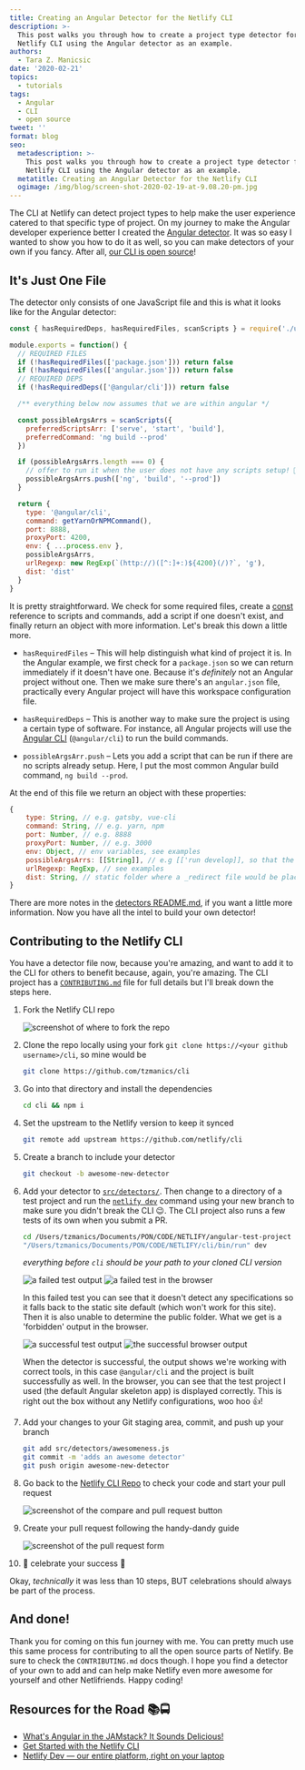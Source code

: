 ```yaml
---
title: Creating an Angular Detector for the Netlify CLI
description: >-
  This post walks you through how to create a project type detector for the
  Netlify CLI using the Angular detector as an example.
authors:
  - Tara Z. Manicsic
date: '2020-02-21'
topics:
  - tutorials
tags:
  - Angular
  - CLI
  - open source
tweet: ''
format: blog
seo:
  metadescription: >-
    This post walks you through how to create a project type detector for the
    Netlify CLI using the Angular detector as an example.
  metatitle: Creating an Angular Detector for the Netlify CLI
  ogimage: /img/blog/screen-shot-2020-02-19-at-9.08.20-pm.jpg
---
```

The CLI at Netlify can detect project types to help make the user experience catered to that specific type of project. On my journey to make the Angular developer experience better I created the [Angular detector](https://github.com/netlify/cli/blob/master/src/detectors/angular.js). It was so easy I wanted to show you how to do it as well, so you can make detectors of your own if you fancy. After all, [our CLI is open source](https://www.netlify.com/blog/2018/09/10/netlify-cli-2.0-now-in-beta/?utm_source=blog&utm_medium=cli-detector-post_tzm&utm_campaign=devex)!

## It's Just One File

The detector only consists of one JavaScript file and this is what it looks like for the Angular detector:

```js
const { hasRequiredDeps, hasRequiredFiles, scanScripts } = require('./utils/jsdetect')

module.exports = function() {
  // REQUIRED FILES
  if (!hasRequiredFiles(['package.json'])) return false
  if (!hasRequiredFiles(['angular.json'])) return false
  // REQUIRED DEPS
  if (!hasRequiredDeps(['@angular/cli'])) return false

  /** everything below now assumes that we are within angular */

  const possibleArgsArrs = scanScripts({
    preferredScriptsArr: ['serve', 'start', 'build'],
    preferredCommand: 'ng build --prod'
  })

  if (possibleArgsArrs.length === 0) {
    // offer to run it when the user does not have any scripts setup! 🤯
    possibleArgsArrs.push(['ng', 'build', '--prod'])
  }

  return {
    type: '@angular/cli',
    command: getYarnOrNPMCommand(),
    port: 8888,
    proxyPort: 4200,
    env: { ...process.env },
    possibleArgsArrs,
    urlRegexp: new RegExp(`(http://)([^:]+:)${4200}(/)?`, 'g'),
    dist: 'dist'
  }
}
```

It is pretty straightforward. We check for some required files, create a [const](https://developer.mozilla.org/en-US/docs/Web/JavaScript/Reference/Statements/const) reference to scripts and commands, add a script if one doesn't exist, and finally return an object with more information. Let's break this down a little more.

- `hasRequiredFiles` – This will help distinguish what kind of project it is. In the Angular example, we first check for a `package.json` so we can return immediately if it doesn't have one. Because it's _definitely_ not an Angular project without one. Then we make sure there's an `angular.json` file, practically every Angular project will have this workspace configuration file.

- `hasRequiredDeps` – This is another way to make sure the project is using a certain type of software. For instance, all Angular projects will use the [Angular CLI](https://cli.angular.io/) (`@angular/cli`) to run the build commands.

- `possibleArgsArr.push` – Lets you add a script that can be run if there are no scripts already setup. Here, I put the most common Angular build command, `ng build --prod`.

At the end of this file we return an object with these properties:
```js
{
    type: String, // e.g. gatsby, vue-cli
    command: String, // e.g. yarn, npm
    port: Number, // e.g. 8888
    proxyPort: Number, // e.g. 3000
    env: Object, // env variables, see examples
    possibleArgsArrs: [[String]], // e.g [['run develop]], so that the combined command is 'npm run develop', but we allow for multiple
    urlRegexp: RegExp, // see examples
    dist: String, // static folder where a _redirect file would be placed, e.g. 'public' or 'static'. NOT the build output folder
}
```
There are more notes in the [detectors README.md](https://github.com/netlify/cli/blob/master/src/detectors/README.md), if you want a little more information. Now you have all the intel to build your own detector!

## Contributing to the Netlify CLI

You have a detector file now, because you're amazing, and want to add it to the CLI for others to benefit because, again, you're amazing. The CLI project has a [`CONTRIBUTING.md`](https://github.com/netlify/cli/blob/master/CONTRIBUTING.md) file for full details but I'll break down the steps here.

1. Fork the Netlify CLI repo

    ![screenshot of where to fork the repo](https://res.cloudinary.com/dzkoxrsdj/image/upload/v1582143622/Screen_Shot_2020-02-19_at_3.04.46_PM_1_qt1w0m.jpg)

2. Clone the repo locally using your fork `git clone https://<your github username>/cli`, so mine would be 

    ```bash
    git clone https://github.com/tzmanics/cli
    ```

3. Go into that directory and install the dependencies

    ```bash
    cd cli && npm i
    ```

4. Set the upstream to the Netlify version to keep it synced

    ```bash
    git remote add upstream https://github.com/netlify/cli
    ```

5. Create a branch to include your detector

    ```bash
    git checkout -b awesome-new-detector
    ``` 

6. Add your detector to [`src/detectors/`](https://github.com/netlify/cli/tree/master/src/detectors). Then change to a directory of a test project and run the [`netlify dev`](https://url.netlify.com/HJNxS2V4I) command using your new branch to make sure you didn't break the CLI 😉. The CLI project also runs a few tests of its own when you submit a PR.

    ```bash
    cd /Users/tzmanics/Documents/PON/CODE/NETLIFY/angular-test-project
    "/Users/tzmanics/Documents/PON/CODE/NETLIFY/cli/bin/run" dev 
    ```
    *everything before `cli` should be your path to your cloned CLI version*

    ![a failed test output](https://res.cloudinary.com/dzkoxrsdj/image/upload/v1582772200/Screen_Shot_2020-02-26_at_9.37.39_PM_kk47go.jpg)
    ![a failed test in the browser](https://res.cloudinary.com/dzkoxrsdj/image/upload/v1582772268/Screen_Shot_2020-02-26_at_9.56.00_PM_jwb8mn.jpg)

    In this failed test you can see that it doesn't detect any specifications so it falls back to the static site default (which won't work for this site). Then it is also unable to determine the public folder. What we get is a 'forbidden' output in the browser. 

    ![a successful test output](https://res.cloudinary.com/dzkoxrsdj/image/upload/v1582772228/Screen_Shot_2020-02-26_at_9.45.18_PM_l0trih.jpg)
    ![the successful browser output](https://res.cloudinary.com/dzkoxrsdj/image/upload/v1582772247/Screen_Shot_2020-02-26_at_9.51.53_PM_kxz55d.jpg)

    When the detector is successful, the output shows we're working with correct tools, in this case `@angular/cli` and the project is built successfully as well. In the browser, you can see that the test project I used (the default Angular skeleton app) is displayed correctly. This is right out the box without any Netlify configurations, woo hoo 👍!

7. Add your changes to your Git staging area, commit, and push up your branch

    ```bash
    git add src/detectors/awesomeness.js
    git commit -m 'adds an awesome detector'
    git push origin awesome-new-detector
    ```
8. Go back to the [Netlify CLI Repo](https://github.com/netlify/cli) to check your code and start your pull request

    ![screenshot of the compare and pull request button](https://res.cloudinary.com/dzkoxrsdj/image/upload/v1582165137/Screen_Shot_2020-02-19_at_9.08.20_PM_ueryva.jpg)

9. Create your pull request following the handy-dandy guide

    ![screenshot of the pull request form](https://res.cloudinary.com/dzkoxrsdj/image/upload/v1582165256/Screen_Shot_2020-02-19_at_9.10.29_PM_thbmu5.jpg)

10. 🎊 celebrate your success 🎊

Okay, _technically_ it was less than 10 steps, BUT celebrations should always be part of the process.

## And done!

Thank you for coming on this fun journey with me. You can pretty much use this same process for contributing to all the open source parts of Netlify. Be sure to check the `CONTRIBUTING.md` docs though. I hope you find a detector of your own to add and can help make Netlify even more awesome for yourself and other Netlifriends. Happy coding! 

## Resources for the Road 📚🚍

- [What's Angular in the JAMstack? It Sounds Delicious!](https://url.netlify.com/HJvt82NV8)
- [Get Started with the Netlify CLI](https://url.netlify.com/Sk2TUn4NU)
- [Netlify Dev — our entire platform, right on your laptop](https://url.netlify.com/H18b_nEN8)

